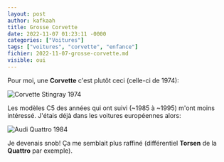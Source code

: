 ```yaml
---
layout: post
author: kafkaah
title: Grosse Corvette
date: 2022-11-07 01:23:11 -0000
categories: ["Voitures"]
tags: ["voitures", "corvette", "enfance"]
fichier: 2022-11-07-grosse-corvette.md
visible: oui
---
```


Pour moi, une **Corvette** c'est plutôt ceci (celle-ci de 1974):

![Corvette Stingray 1974](https://www.corvsport.com/wp-content/uploads/2017/02/Screenshot-2017-02-10-08.54.55.png)

Les modèles C5 des années qui ont suivi (~1985 à ~1995) m'ont moins intéressé.  J'étais déjà dans les voitures européennes alors:

![Audi Quattro 1984](https://www.motortrend.com/uploads/2021/10/1984-Audi-Sport-48.jpg)

Je devenais snob!  Ça me semblait plus raffiné (différentiel **Torsen** de la **Quattro** par exemple).
